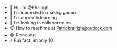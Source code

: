 - 👋 Hi, I’m @PRairigh
- 👀 I’m interested in making games
- 🌱 I’m currently learning 
- 💞️ I’m looking to collaborate on ...
- 📫 How to reach me at Patrickrairigh@outlook.com
- 😄 Pronouns: ...
- ⚡ Fun fact: im only 10

<!---
PRairigh/PRairigh is a ✨ special ✨ repository because its `README.md` (this file) appears on your GitHub profile.
You can click the Preview link to take a look at your changes.
--->
